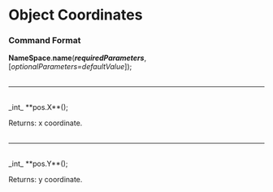 # Object Coordinates

### Command Format

**NameSpace**.**name**(_**requiredParameters**_, [_optionalParameters=defaultValue_]);
</br></br>
***
</br>
_int_ **pos.X**();

Returns: x coordinate.
</br></br>
***
</br>
_int_ **pos.Y**();

Returns: y coordinate.
